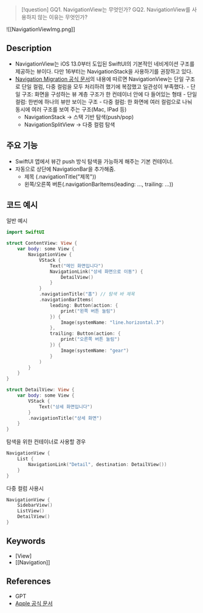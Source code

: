 >[!question]
>GQ1. NavigationView는 무엇인가?
>GQ2. NavigationView를 사용하지 않는 이유는 무엇인가?


![[NavigationViewImg.png]]
## Description
- NavigationView는 iOS 13.0부터 도입된 SwiftUI의 기본적인 네비게이션 구조를 제공하는 뷰이다. 다만 16부터는 NavigationStack을 사용하기를 권장하고 있다. 
- [Navigation Migration 공식 문서](https://developer.apple.com/documentation/swiftui/migrating-to-new-navigation-types)의 내용에 따르면 NavigationView는 단일 구조로 단일 컬럼, 다중 컬럼을 모두 처리하려 했기에 복잡했고 일관성이 부족했다. 
		- 단일 구조: 화면을 구성하는 뷰 계층 구조가 한 컨테이너 안에 다 들어있는 형태
		- 단일 컬럼: 한번에 하나의 뷰만 보이는 구조
		- 다중 컬럼: 한 화면에 여러 컬럼으로 나눠 동시에 여러 구조를 보여 주는 구조(Mac, IPad 등)
	- NavigationStack -> 스택 기반 탐색(push/pop)
	- NavigationSplitView -> 다중 컬럼 탐색


## 주요 기능
+ SwiftUI 앱에서 뷰간 push 방식 탐색을 가능하게 해주는 기본 컨테이너.
+ 자동으로 상단에 NavigationBar을 추가해줌.
	+ 제목 (.navigationTitle("제목"))
	+ 왼쪽/오른쪽 버튼(.navigationBarItems(leading: ..., trailing: ...))

## 코드 예시
일반 예시
```swift
import SwiftUI

struct ContentView: View {
    var body: some View {
        NavigationView {
            VStack {
                Text("메인 화면입니다")
                NavigationLink("상세 화면으로 이동") {
                    DetailView()
                }
            }
            .navigationTitle("홈") // 탐색 바 제목
            .navigationBarItems(
                leading: Button(action: {
                    print("왼쪽 버튼 눌림")
                }) {
                    Image(systemName: "line.horizontal.3")
                },
                trailing: Button(action: {
                    print("오른쪽 버튼 눌림")
                }) {
                    Image(systemName: "gear")
                }
            )
        }
    }
}

struct DetailView: View {
    var body: some View {
        VStack {
            Text("상세 화면입니다")
        }
        .navigationTitle("상세 화면")
    }
}
```


탐색을 위한 컨테이너로 사용할 경우
```swift
NavigationView {
    List {
        NavigationLink("Detail", destination: DetailView())
    }
}
```

다중 컬럼 사용시
```swift
NavigationView {
    SidebarView()
    ListView()
    DetailView()
}
```

## Keywords
+ [View]
+ [[Navigation]]

## References
- GPT
- [Apple 공식 문서](https://developer.apple.com/documentation/swiftui/navigationview)